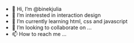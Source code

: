 - 👋 Hi, I’m @binekjulia
- 👀 I’m interested in interaction design
- 🌱 I’m currently learning html, css and javascript
- 💞️ I’m looking to collaborate on ...
- 📫 How to reach me ...

<!---
binekjulia/binekjulia is a ✨ special ✨ repository because its `README.md` (this file) appears on your GitHub profile.
You can click the Preview link to take a look at your changes.
--->
